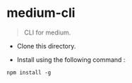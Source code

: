 # medium-cli
> CLI for medium.

* Clone this directory.

* Install using the following command :

`npm install -g`


